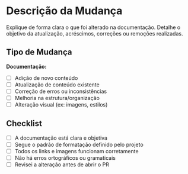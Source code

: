 
# Descrição da Mudança

Explique de forma clara o que foi alterado na documentação. Detalhe o objetivo da atualização, acréscimos, correções ou remoções realizadas.

## Tipo de Mudança

**Documentação:**
- [ ] Adição de novo conteúdo
- [ ] Atualização de conteúdo existente
- [ ] Correção de erros ou inconsistências
- [ ] Melhoria na estrutura/organização
- [ ] Alteração visual (ex: imagens, estilos)

## Checklist

- [ ] A documentação está clara e objetiva
- [ ] Segue o padrão de formatação definido pelo projeto
- [ ] Todos os links e imagens funcionam corretamente
- [ ] Não há erros ortográficos ou gramaticais
- [ ] Revisei a alteração antes de abrir o PR
